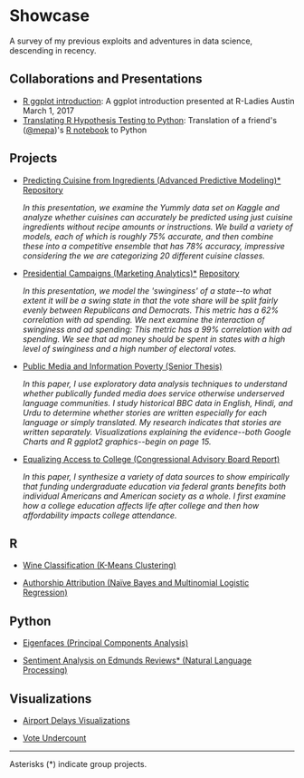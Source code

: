 
# Showcase

A survey of my previous exploits and adventures in data science, descending in recency.

## Collaborations and Presentations

- [R ggplot introduction](https://github.com/samruddhisomani/ggplot2Intro/blob/master/introduction_pres.pdf): A ggplot introduction presented at R-Ladies Austin March 1, 2017
- [Translating R Hypothesis Testing to Python](https://github.com/samruddhisomani/titanic-hypothesis-testing/blob/master/2016-08-18-TitanicHypothesisTesting-python.ipynb): Translation of a friend's ([@mepa](https://github.com/mepa))'s [R notebook](https://github.com/mepa/titanic-hypothesis-testing/blob/master/2016-08-18-TitanicHypothesisTesting-R.ipynb) to Python

## Projects

- [Predicting Cuisine from Ingredients (Advanced Predictive Modeling)\*](https://github.com/samruddhisomani/Showcase/blob/master/Samples/No%20Free%20Lunch.pdf) [Repository](https://github.com/samruddhisomani/Cuisine)

  _In this presentation, we examine the Yummly data set on Kaggle and analyze whether cuisines can accurately be predicted using just cuisine ingredients without recipe amounts or instructions. We build a variety of models, each of which is roughly 75% accurate, and then combine these into a competitive ensemble that has 78% accuracy, impressive considering the we are categorizing 20 different cuisine classes._
  
- [Presidential Campaigns (Marketing Analytics)\*](https://github.com/samruddhisomani/Showcase/blob/master/Samples/Presidential%20Campaigns.pdf) [Repository](https://github.com/samruddhisomani/MKT_Elections)

  _In this presentation, we model the 'swinginess' of a state--to what extent it will be a swing state in that the vote share will be split fairly evenly between Republicans and Democrats. This metric has a 62% correlation with ad spending. We next examine the interaction of swinginess and ad spending: This metric has a 99% correlation with ad spending. We see that ad money should be spent in states with a high level of swinginess and a high number of electoral votes._

- [Public Media and Information Poverty (Senior Thesis)](https://github.com/samruddhisomani/Showcase/blob/master/Samples/Public%20Media%20and%20Information%20Poverty.pdf)

  _In this paper, I use exploratory data analysis techniques to understand whether publically funded media does service otherwise underserved language communities. I study historical BBC data in English, Hindi, and Urdu to determine whether stories are written especially for each language or simply translated. My research indicates that stories are written separately. Visualizations explaining the evidence--both Google Charts and R ggplot2 graphics--begin on page 15._

- [Equalizing Access to College (Congressional Advisory Board Report)](https://github.com/samruddhisomani/Showcase/blob/master/Samples/Equalizing%20Access%20to%20College%20Education.pdf)

  _In this paper, I synthesize a variety of data sources to show empirically that funding undergraduate education via federal grants benefits both individual Americans and American society as a whole. I first examine how a college education affects life after college and then how affordability impacts college attendance._

## R

- [Wine Classification (K-Means Clustering)](Samples/Wine.md)

- [Authorship Attribution (Naïve Bayes and Multinomial Logistic Regression)](https://github.com/samruddhisomani/Showcase/blob/master/Samples/Authorship%20Attribution.md)

## Python
- [Eigenfaces (Principal Components Analysis)](Samples/Eigenfaces.ipynb)

- [Sentiment Analysis on Edmunds Reviews\* (Natural Language Processing)](https://github.com/samruddhisomani/Showcase/blob/master/Samples/Sentiment%20Analysis.ipynb)

## Visualizations
- [Airport Delays Visualizations](https://github.com/samruddhisomani/Showcase/blob/master/Samples/Airport%20Delays%20Visualization.md)

- [Vote Undercount](https://github.com/samruddhisomani/Showcase/blob/master/Samples/Vote%20Undercount.md)

---
 Asterisks (*) indicate group projects.
